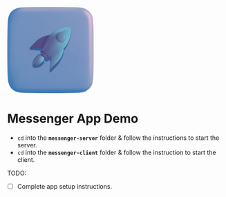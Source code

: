 

  <img src="./messenger-client/public/images/logo.png" alt="logo" style="width: 200px; height: 200px float: right" />

# Messenger App Demo

- `cd` into the **`messenger-server`** folder & follow the instructions to start the server.
- `cd` into the **`messenger-client`** folder & follow the instruction to start the client.

TODO:

- [ ] Complete app setup instructions.

